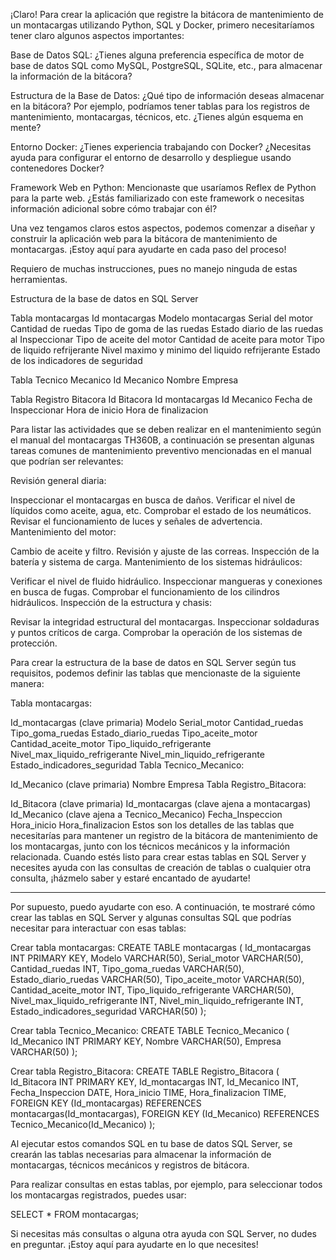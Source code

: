 ¡Claro! Para crear la aplicación que registre la bitácora de mantenimiento de un montacargas utilizando Python, SQL y Docker, primero necesitaríamos tener claro algunos aspectos importantes:

Base de Datos SQL: ¿Tienes alguna preferencia específica de motor de base de datos SQL como MySQL, PostgreSQL, SQLite, etc., para almacenar la información de la bitácora?

Estructura de la Base de Datos: ¿Qué tipo de información deseas almacenar en la bitácora? Por ejemplo, podríamos tener tablas para los registros de mantenimiento, montacargas, técnicos, etc. ¿Tienes algún esquema en mente?

Entorno Docker: ¿Tienes experiencia trabajando con Docker? ¿Necesitas ayuda para configurar el entorno de desarrollo y despliegue usando contenedores Docker?

Framework Web en Python: Mencionaste que usaríamos Reflex de Python para la parte web. ¿Estás familiarizado con este framework o necesitas información adicional sobre cómo trabajar con él?

Una vez tengamos claros estos aspectos, podemos comenzar a diseñar y construir la aplicación web para la bitácora de mantenimiento de montacargas. ¡Estoy aquí para ayudarte en cada paso del proceso!

Requiero de muchas instrucciones, pues no manejo ninguda de estas herramientas.

Estructura de la base de datos en SQL Server

Tabla montacargas
Id montacargas
Modelo
montacargas
Serial del motor
Cantidad de ruedas
Tipo de goma de las ruedas
Estado diario de las ruedas al Inspeccionar
Tipo de aceite del motor
Cantidad de aceite para motor
Tipo de liquido refrijerante
Nivel maximo y minimo del liquido refrijerante
Estado de los indicadores de seguridad

Tabla Tecnico Mecanico
Id Mecanico
Nombre
Empresa

Tabla Registro Bitacora
Id Bitacora
Id montacargas
Id Mecanico
Fecha de Inspeccionar
Hora de inicio
Hora de finalizacion 




Para listar las actividades que se deben realizar en el mantenimiento según el manual del montacargas TH360B, a continuación se presentan algunas tareas comunes de mantenimiento preventivo mencionadas en el manual que podrían ser relevantes:

Revisión general diaria:

Inspeccionar el montacargas en busca de daños.
Verificar el nivel de líquidos como aceite, agua, etc.
Comprobar el estado de los neumáticos.
Revisar el funcionamiento de luces y señales de advertencia.
Mantenimiento del motor:

Cambio de aceite y filtro.
Revisión y ajuste de las correas.
Inspección de la batería y sistema de carga.
Mantenimiento de los sistemas hidráulicos:

Verificar el nivel de fluido hidráulico.
Inspeccionar mangueras y conexiones en busca de fugas.
Comprobar el funcionamiento de los cilindros hidráulicos.
Inspección de la estructura y chasis:

Revisar la integridad estructural del montacargas.
Inspeccionar soldaduras y puntos críticos de carga.
Comprobar la operación de los sistemas de protección.


Para crear la estructura de la base de datos en SQL Server según tus requisitos, podemos definir las tablas que mencionaste de la siguiente manera:

Tabla montacargas:

Id_montacargas (clave primaria)
Modelo
Serial_motor
Cantidad_ruedas
Tipo_goma_ruedas
Estado_diario_ruedas
Tipo_aceite_motor
Cantidad_aceite_motor
Tipo_liquido_refrigerante
Nivel_max_liquido_refrigerante
Nivel_min_liquido_refrigerante
Estado_indicadores_seguridad
Tabla Tecnico_Mecanico:

Id_Mecanico (clave primaria)
Nombre
Empresa
Tabla Registro_Bitacora:

Id_Bitacora (clave primaria)
Id_montacargas (clave ajena a montacargas)
Id_Mecanico (clave ajena a Tecnico_Mecanico)
Fecha_Inspeccion
Hora_inicio
Hora_finalizacion
Estos son los detalles de las tablas que necesitarías para mantener un registro de la bitácora de mantenimiento de los montacargas, junto con los técnicos mecánicos y la información relacionada. Cuando estés listo para crear estas tablas en SQL Server y necesites ayuda con las consultas de creación de tablas o cualquier otra consulta, ¡házmelo saber y estaré encantado de ayudarte!

_____________


Por supuesto, puedo ayudarte con eso. A continuación, te mostraré cómo crear las tablas en SQL Server y algunas consultas SQL que podrías necesitar para interactuar con esas tablas:

Crear tabla montacargas:
CREATE TABLE montacargas (
Id_montacargas INT PRIMARY KEY,
Modelo VARCHAR(50),
Serial_motor VARCHAR(50),
Cantidad_ruedas INT,
Tipo_goma_ruedas VARCHAR(50),
Estado_diario_ruedas VARCHAR(50),
Tipo_aceite_motor VARCHAR(50),
Cantidad_aceite_motor INT,
Tipo_liquido_refrigerante VARCHAR(50),
Nivel_max_liquido_refrigerante INT,
Nivel_min_liquido_refrigerante INT,
Estado_indicadores_seguridad VARCHAR(50)
);

Crear tabla Tecnico_Mecanico:
CREATE TABLE Tecnico_Mecanico (
Id_Mecanico INT PRIMARY KEY,
Nombre VARCHAR(50),
Empresa VARCHAR(50)
);

Crear tabla Registro_Bitacora:
CREATE TABLE Registro_Bitacora (
Id_Bitacora INT PRIMARY KEY,
Id_montacargas INT,
Id_Mecanico INT,
Fecha_Inspeccion DATE,
Hora_inicio TIME,
Hora_finalizacion TIME,
FOREIGN KEY (Id_montacargas) REFERENCES montacargas(Id_montacargas),
FOREIGN KEY (Id_Mecanico) REFERENCES Tecnico_Mecanico(Id_Mecanico)
);

Al ejecutar estos comandos SQL en tu base de datos SQL Server, se crearán las tablas necesarias para almacenar la información de montacargas, técnicos mecánicos y registros de bitácora.

Para realizar consultas en estas tablas, por ejemplo, para seleccionar todos los montacargas registrados, puedes usar:

SELECT * FROM montacargas;

Si necesitas más consultas o alguna otra ayuda con SQL Server, no dudes en preguntar. ¡Estoy aquí para ayudarte en lo que necesites!
